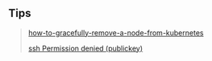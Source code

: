 #

## Tips

> [how-to-gracefully-remove-a-node-from-kubernetes](https://stackoverflow.com/questions/35757620/how-to-gracefully-remove-a-node-from-kubernetes)
>
> [ssh Permission denied (publickey)](https://unix.stackexchange.com/questions/115838/what-is-the-right-file-permission-for-a-pem-file-to-ssh-and-scp)